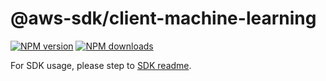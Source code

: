 # @aws-sdk/client-machine-learning

[![NPM version](https://img.shields.io/npm/v/@aws-sdk/client-machine-learning/rc.svg)](https://www.npmjs.com/package/@aws-sdk/client-machine-learning)
[![NPM downloads](https://img.shields.io/npm/dm/@aws-sdk/client-machine-learning.svg)](https://www.npmjs.com/package/@aws-sdk/client-machine-learning)

For SDK usage, please step to [SDK readme](https://github.com/aws/aws-sdk-js-v3).
